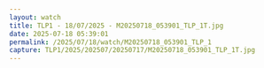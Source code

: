 ```yaml
---
layout: watch
title: TLP1 - 18/07/2025 - M20250718_053901_TLP_1T.jpg
date: 2025-07-18 05:39:01
permalink: /2025/07/18/watch/M20250718_053901_TLP_1
capture: TLP1/2025/202507/20250717/M20250718_053901_TLP_1T.jpg
---
```

